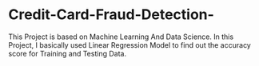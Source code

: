 # Credit-Card-Fraud-Detection-
This Project is based on Machine Learning And Data Science.
In this Project, I basically used Linear Regression Model to find out the accuracy score for Training and Testing Data.
